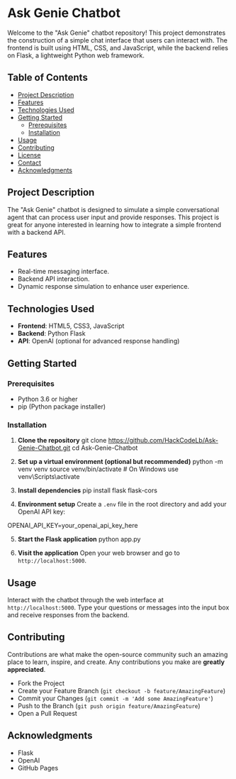 # Ask Genie Chatbot

Welcome to the "Ask Genie" chatbot repository! This project demonstrates the construction of a simple chat interface that users can interact with. The frontend is built using HTML, CSS, and JavaScript, while the backend relies on Flask, a lightweight Python web framework.

## Table of Contents

- [Project Description](#project-description)
- [Features](#features)
- [Technologies Used](#technologies-used)
- [Getting Started](#getting-started)
  - [Prerequisites](#prerequisites)
  - [Installation](#installation)
- [Usage](#usage)
- [Contributing](#contributing)
- [License](#license)
- [Contact](#contact)
- [Acknowledgments](#acknowledgments)

## Project Description

The "Ask Genie" chatbot is designed to simulate a simple conversational agent that can process user input and provide responses. This project is great for anyone interested in learning how to integrate a simple frontend with a backend API.

## Features

- Real-time messaging interface.
- Backend API interaction.
- Dynamic response simulation to enhance user experience.

## Technologies Used

- **Frontend**: HTML5, CSS3, JavaScript
- **Backend**: Python Flask
- **API**: OpenAI (optional for advanced response handling)

## Getting Started

### Prerequisites

- Python 3.6 or higher
- pip (Python package installer)

### Installation

1. **Clone the repository**
git clone https://github.com/HackCodeLb/Ask-Genie-Chatbot.git
cd Ask-Genie-Chatbot

2. **Set up a virtual environment (optional but recommended)**
python -m venv venv
source venv/bin/activate # On Windows use venv\Scripts\activate

3. **Install dependencies**
pip install flask flask-cors

4. **Environment setup**
Create a `.env` file in the root directory and add your OpenAI API key:

OPENAI_API_KEY=your_openai_api_key_here

5. **Start the Flask application**
python app.py


6. **Visit the application**
Open your web browser and go to `http://localhost:5000`.

## Usage

Interact with the chatbot through the web interface at `http://localhost:5000`. Type your questions or messages into the input box and receive responses from the backend.

## Contributing

Contributions are what make the open-source community such an amazing place to learn, inspire, and create. Any contributions you make are **greatly appreciated**.

- Fork the Project
- Create your Feature Branch (`git checkout -b feature/AmazingFeature`)
- Commit your Changes (`git commit -m 'Add some AmazingFeature'`)
- Push to the Branch (`git push origin feature/AmazingFeature`)
- Open a Pull Request

## Acknowledgments

- Flask
- OpenAI
- GitHub Pages